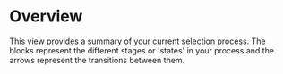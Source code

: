 # Overview
This view provides a summary of your current selection process.  The blocks represent the different stages or 'states' in your process and the arrows represent the transitions between them. 